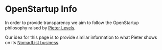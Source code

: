 # OpenStartup Info

In order to provide transparency we aim to follow the OpenStartup philosophy raised by [Pieter Levels][pieter-levels-twitter].

Our idea for this page is to provide similar information to what Pieter shows on its [NomadList business][nomadlist-openstartup].

[pieter-levels-twitter]: https://twitter.com/levelsio/status/968219339588493312
[nomadlist-openstartup]: https://nomadlist.com/open
